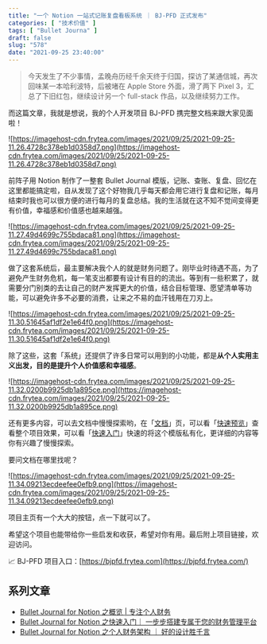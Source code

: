 ```yaml
---
title: "一个 Notion 一站式记账复盘看板系统 ｜ BJ-PFD 正式发布"
categories: [ "技术价值" ]
tags: [ "Bullet Journa" ]
draft: false
slug: "578"
date: "2021-09-25 23:40:00"
---
```


> 今天发生了不少事情，孟晚舟历经千余天终于归国，探访了某通信城，再次回味某一本哈利波特，后被堵在 Apple Store 外面，滑了两下 Pixel 3，汇总了下旧红包，继续设计另一个 full-stack 作品，以及继续努力工作。

而这篇文章，我就是想说，我的个人开发项目 BJ-PFD 携完整文档来跟大家见面啦！

![https://imagehost-cdn.frytea.com/images/2021/09/25/2021-09-25-11.26.4728c378eb1d0358d7.png](https://imagehost-cdn.frytea.com/images/2021/09/25/2021-09-25-11.26.4728c378eb1d0358d7.png)

前阵子用 Notion 制作了一整套 Bullet Journal 模版，记账、查账、复盘、回忆在这里都能搞定啦，自从发现了这个好物我几乎每天都会用它进行复盘和记账，每月结束时我也可以很方便的进行每月的复盘总结。我的生活就在这不知不觉间变得更有价值，幸福感和价值感也越来越强。

![https://imagehost-cdn.frytea.com/images/2021/09/25/2021-09-25-11.27.49d4699c755bdaca81.png](https://imagehost-cdn.frytea.com/images/2021/09/25/2021-09-25-11.27.49d4699c755bdaca81.png)

做了这套系统后，最主要解决我个人的就是财务问题了。刚毕业时待遇不高，为了避免产生财务危机，每一笔支出都要有设计有目的的流出。等到有一些积累了，就需要分门别类的去让自己的财产发挥更大的价值，结合目标管理、愿望清单等功能，可以避免许多不必要的消费，让来之不易的血汗钱用在刀刃上。

![https://imagehost-cdn.frytea.com/images/2021/09/25/2021-09-25-11.30.51645af1df2e1e64f0.png](https://imagehost-cdn.frytea.com/images/2021/09/25/2021-09-25-11.30.51645af1df2e1e64f0.png)

除了这些，这套「系统」还提供了许多日常可以用到的小功能，都是**从个人实用主义出发，目的是提升个人价值感和幸福感**。

![https://imagehost-cdn.frytea.com/images/2021/09/25/2021-09-25-11.32.0200b9925db1a895ce.png](https://imagehost-cdn.frytea.com/images/2021/09/25/2021-09-25-11.32.0200b9925db1a895ce.png)

还有更多内容，可以去文档中慢慢探索哟，在「[文档](https://bjpfd.frytea.com/help/)」页，可以看「[快速预览](https://bjpfd.frytea.com/help/docs/overview)」查看整个项目效果，可以看「[快速入门](https://bjpfd.frytea.com/help/docs/quick-start)」快速的将这个模版私有化，更详细的内容等你有兴趣了慢慢探索。

要问文档在哪里找呢？

![https://imagehost-cdn.frytea.com/images/2021/09/25/2021-09-25-11.34.09213ecdeefee0efb9.png](https://imagehost-cdn.frytea.com/images/2021/09/25/2021-09-25-11.34.09213ecdeefee0efb9.png)

项目主页有一个大大的按钮，点一下就可以了。

希望这个项目也能带给你一些启发和收获，希望对你有用。最后附上项目链接，欢迎访问。

📈 BJ-PFD 项目入口：[https://bjpfd.frytea.com](https://bjpfd.frytea.com/)

## 系列文章

- [Bullet Journal for Notion 之概览 | 专注个人财务](https://blog.frytea.com/archives/571/)
- [Bullet Journal for Notion 之快速入门｜ 一步步搭建专属于您的财务管理平台](https://blog.frytea.com/archives/573/)
- [Bullet Journal for Notion 之个人财务架构 ｜ 好的设计胜千言](https://blog.frytea.com/archives/574/)